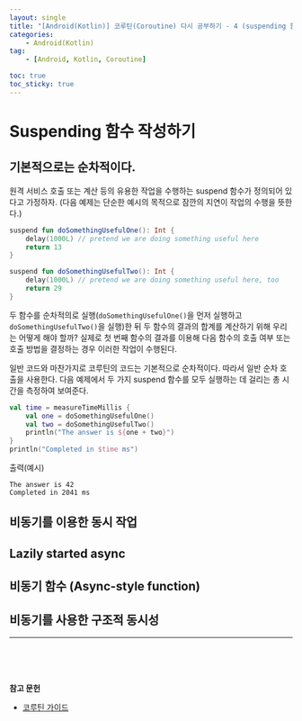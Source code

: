 ```yaml
---
layout: single
title: "[Android(Kotlin)] 코루틴(Coroutine) 다시 공부하기 - 4 (suspending 함수 작성) "
categories: 
    - Android(Kotlin)
tag:
    - [Android, Kotlin, Coroutine]

toc: true
toc_sticky: true
---
```


# Suspending 함수 작성하기

## 기본적으로는 순차적이다.
원격 서비스 호출 또는 계산 등의 유용한 작업을 수행하는 suspend 함수가 정의되어 있다고 가정하자.
(다음 예제는 단순한 예시의 목적으로 잠깐의 지연이 작업의 수행을 뜻한다.)

```kotlin
suspend fun doSomethingUsefulOne(): Int {
    delay(1000L) // pretend we are doing something useful here
    return 13
}

suspend fun doSomethingUsefulTwo(): Int {
    delay(1000L) // pretend we are doing something useful here, too
    return 29
}
```
두 함수를 순차적의로 실행(`doSomethingUsefulOne()`을 먼저 실행하고 `doSomethingUsefulTwo()`을 실행)한 뒤 두 함수의 결과의 합계를 계산하기 위해 우리는 어떻게 해야 할까? 실제로 첫 번째 함수의 결과를 이용해 다음 함수의 호출 여부 또는 호출 방법을 결정하는 경우 이러한 작업이 수행된다.

일반 코드와 마찬가지로 코루틴의 코드는 기본적으로 순차적이다. 따라서 일반 순차 호출을 사용한다. 다음 예제에서 두 가지 suspend 함수를 모두 실행하는 데 걸리는 총 시간을 측정하여 보여준다.

```kotlin
val time = measureTimeMillis {
    val one = doSomethingUsefulOne()
    val two = doSomethingUsefulTwo()
    println("The answer is ${one + two}")
}
println("Completed in $time ms")
```

출력(예시)
```
The answer is 42
Completed in 2041 ms
```


## 비동기를 이용한 동시 작업

## Lazily started async

## 비동기 함수 (Async-style function)

## 비동기를 사용한 구조적 동시성

---

<br>
<br>
<br>

**참고 문헌**
- [코루틴 가이드](https://kotlinlang.org/docs/coroutines-guide.html)


<!--(https://kotlinlang.org/docs/composing-suspending-functions.html#structured-concurrency-with-async)-->